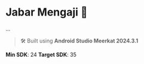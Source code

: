 # Jabar Mengaji 📱
...

> 🛠 Built using **Android Studio Meerkat 2024.3.1**

**Min SDK**: 24
**Target SDK**: 35
